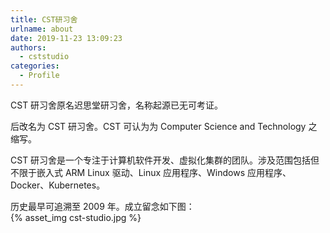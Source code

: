```yaml
---
title: CST研习舍
urlname: about
date: 2019-11-23 13:09:23
authors:
  - cststudio
categories:
  - Profile
---
```


CST 研习舍原名迟思堂研习舍，名称起源已无可考证。

后改名为 CST 研习舍。CST 可认为为 Computer Science and Technology 之缩写。

CST 研习舍是一个专注于计算机软件开发、虚拟化集群的团队。涉及范围包括但不限于嵌入式 ARM Linux 驱动、Linux 应用程序、Windows 应用程序、Docker、Kubernetes。

<!-- more -->

历史最早可追溯至 2009 年。成立留念如下图：  
{% asset_img cst-studio.jpg %}
